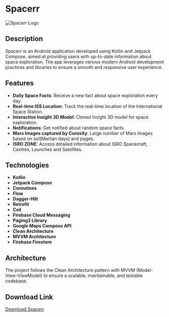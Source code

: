 # Spacerr

![Spacerr Logo](https://firebasestorage.googleapis.com/v0/b/spacerr-20d38.appspot.com/o/spacerr__app%20-%20Copy.png?alt=media&token=7e660efa-0a6e-462a-87e6-6f337807b74d) <!-- Optional: Add a logo for your project -->

## Description
Spacerr is an Android application developed using Kotlin and Jetpack Compose, aimed at providing users with up-to-date information about space exploration. The app leverages various modern Android development practices and libraries to ensure a smooth and responsive user experience.

## Features
- **Daily Space Facts**: Receive a new fact about space exploration every day.
- **Real-time ISS Location**: Track the real-time location of the International Space Station.
- **Interactive Insight 3D Model**: Cloned Insight 3D model for space exploration.
- **Notifications**: Get notified about random space facts.
- **Mars Images captured by Curosity**: Large number of Mars Images based on sol(Martian days) and pages. 
- **ISRO ZONE**: Access detailed information about ISRO Spacecraft, Centres, Launches and Satellites.

## Technologies
- **Kotlin**
- **Jetpack Compose**
- **Coroutines**
- **Flow**
- **Dagger-Hilt**
- **Retrofit**
- **Coil**
- **Firebase Cloud Messaging**
- **Paging3 Library**
- **Google Maps Compose API**
- **Clean Architecture**
- **MVVM Architecture**
- **Firebase Firestore**

## Architecture
The project follows the Clean Architecture pattern with MVVM (Model-View-ViewModel) to ensure a scalable, maintainable, and testable codebase.

## Download Link
[Download Spacerr](https://drive.google.com/file/d/1Ole42uuj6jhbCGgI-dLQBVFKVd04Xpnb/view?usp=sharing)
